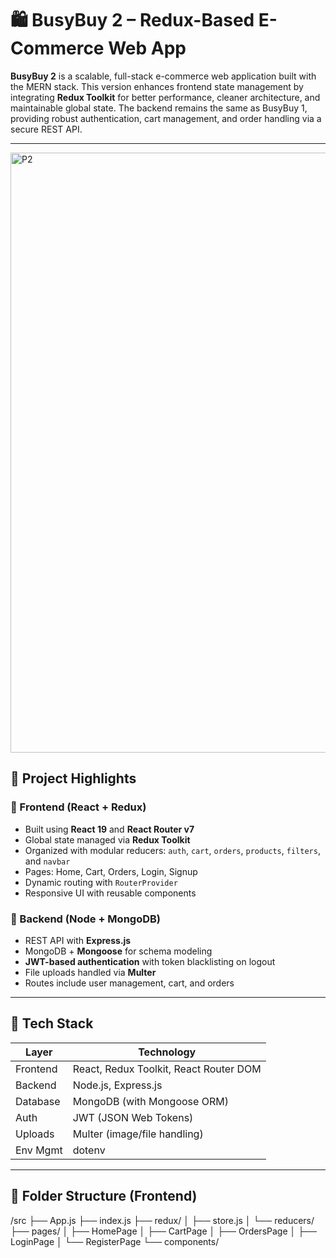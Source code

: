 # 🛍️ BusyBuy 2 – Redux-Based E-Commerce Web App

**BusyBuy 2** is a scalable, full-stack e-commerce web application built with the MERN stack. This version enhances frontend state management by integrating **Redux Toolkit** for better performance, cleaner architecture, and maintainable global state. The backend remains the same as BusyBuy 1, providing robust authentication, cart management, and order handling via a secure REST API.

---
<img width="960" alt="P2" src="https://github.com/user-attachments/assets/345f13a0-70c3-496b-b215-6f63f97510dd" />

## 🚀 Project Highlights

### 🔷 Frontend (React + Redux)
- Built using **React 19** and **React Router v7**
- Global state managed via **Redux Toolkit**
- Organized with modular reducers: `auth`, `cart`, `orders`, `products`, `filters`, and `navbar`
- Pages: Home, Cart, Orders, Login, Signup
- Dynamic routing with `RouterProvider`
- Responsive UI with reusable components

### 🔷 Backend (Node + MongoDB)
- REST API with **Express.js**
- MongoDB + **Mongoose** for schema modeling
- **JWT-based authentication** with token blacklisting on logout
- File uploads handled via **Multer**
- Routes include user management, cart, and orders

---

## 🧠 Tech Stack

| Layer      | Technology                              |
|------------|------------------------------------------|
| Frontend   | React, Redux Toolkit, React Router DOM   |
| Backend    | Node.js, Express.js                      |
| Database   | MongoDB (with Mongoose ORM)              |
| Auth       | JWT (JSON Web Tokens)                    |
| Uploads    | Multer (image/file handling)             |
| Env Mgmt   | dotenv                                   |

---

## 🧩 Folder Structure (Frontend)

/src
├── App.js
├── index.js
├── redux/
│ ├── store.js
│ └── reducers/
├── pages/
│ ├── HomePage
│ ├── CartPage
│ ├── OrdersPage
│ ├── LoginPage
│ └── RegisterPage
└── components/
